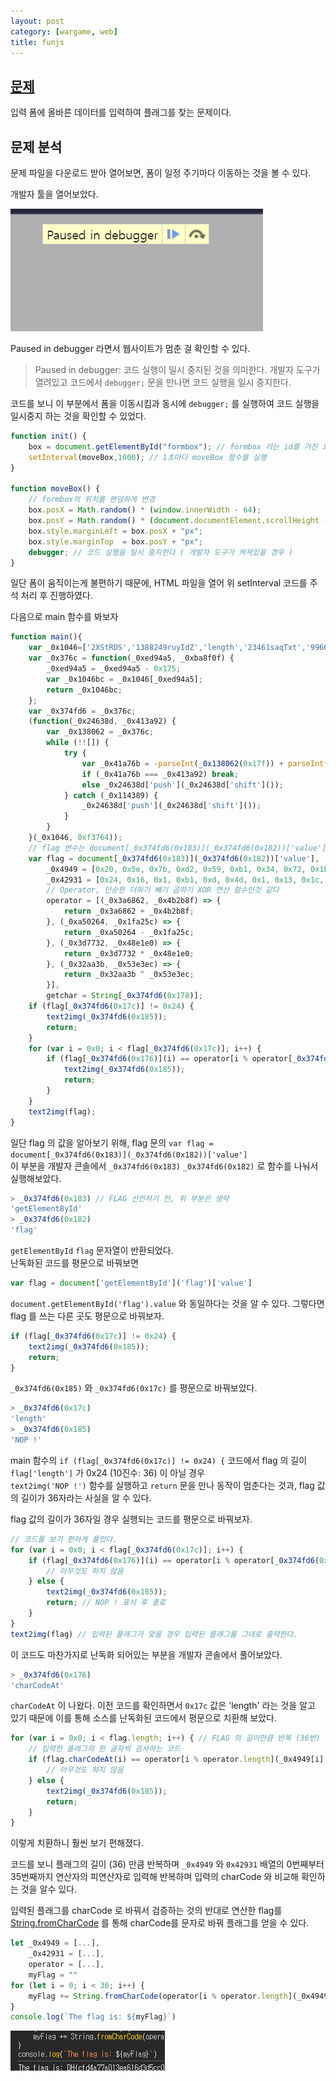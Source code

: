 ```yaml
---
layout: post
category: [wargame, web]
title: funjs
---
```


## [문제](https://dreamhack.io/wargame/challenges/116)
입력 폼에 올바른 데이터를 입력하여 플래그를 찾는 문제이다.

## 문제 분석
문제 파일을 다운로드 받아 열어보면, 폼이 일정 주기마다 이동하는 것을 볼 수 있다.

개발자 툴을 열어보았다.

![debugger](/assets/img/2024-05-08-funjs-paused-in-debugger.png) 

Paused in debugger 라면서 웹사이트가 멈춘 걸 확인할 수 있다.

> Paused in debugger: 코드 실행이 일시 중지된 것을 의미한다. 개발자 도구가 열려있고 코드에서 `debugger;` 문을 만나면 코드 실행을 일시 중지한다.

코드를 보니 이 부분에서 폼을 이동시킴과 동시에 `debugger;` 를 실행하여 코드 실행을 일시중지 하는 것을 확인할 수 있었다.
```js
function init() {
    box = document.getElementById("formbox"); // formbox 라는 id를 가진 요소를 가져와 box변수에 할당
    setInterval(moveBox,1000); // 1초마다 moveBox 함수를 실행
}

function moveBox() {
    // formbox의 위치를 랜덤하게 변경
    box.posX = Math.random() * (window.innerWidth - 64); 
    box.posY = Math.random() * (document.documentElement.scrollHeight - 64); 
    box.style.marginLeft = box.posX + "px";
    box.style.marginTop  = box.posY + "px";
    debugger; // 코드 실행을 일시 중지한다 ( 개발자 도구가 켜져있을 경우 )
}
```

일단 폼이 움직이는게 불편하기 때문에, HTML 파일을 열어 위 setInterval 코드를 주석 처리 후 진행하였다.

다음으로 main 함수를 봐보자

```js
function main(){
    var _0x1046=['2XStRDS','1388249ruyIdZ','length','23461saqTxt','9966Ahatiq','1824773xMtSgK','1918853csBQfH','175TzWLTY','flag','getElementById','94hQzdTH','NOP\x20!','11sVVyAj','37594TRDRWW','charCodeAt','296569AQCpHt','fromCharCode','1aqTvAU'];
    var _0x376c = function(_0xed94a5, _0xba8f0f) {
        _0xed94a5 = _0xed94a5 - 0x175;
        var _0x1046bc = _0x1046[_0xed94a5];
        return _0x1046bc;
    };
    var _0x374fd6 = _0x376c;
    (function(_0x24638d, _0x413a92) {
        var _0x138062 = _0x376c;
        while (!![]) {
            try {
                var _0x41a76b = -parseInt(_0x138062(0x17f)) + parseInt(_0x138062(0x180)) * -parseInt(_0x138062(0x179)) + -parseInt(_0x138062(0x181)) * -parseInt(_0x138062(0x17e)) + -parseInt(_0x138062(0x17b)) + -parseInt(_0x138062(0x177)) * -parseInt(_0x138062(0x17a)) + -parseInt(_0x138062(0x17d)) * -parseInt(_0x138062(0x186)) + -parseInt(_0x138062(0x175)) * -parseInt(_0x138062(0x184));
                if (_0x41a76b === _0x413a92) break;
                else _0x24638d['push'](_0x24638d['shift']());
            } catch (_0x114389) {
                _0x24638d['push'](_0x24638d['shift']());
            }
        }
    }(_0x1046, 0xf3764));
    // flag 변수는 document[_0x374fd6(0x183)](_0x374fd6(0x182))['value'] 를 담고 있다
    var flag = document[_0x374fd6(0x183)](_0x374fd6(0x182))['value'],
        _0x4949 = [0x20, 0x5e, 0x7b, 0xd2, 0x59, 0xb1, 0x34, 0x72, 0x1b, 0x69, 0x61, 0x3c, 0x11, 0x35, 0x65, 0x80, 0x9, 0x9d, 0x9, 0x3d, 0x22, 0x7b, 0x1, 0x9d, 0x59, 0xaa, 0x2, 0x6a, 0x53, 0xa7, 0xb, 0xcd, 0x25, 0xdf, 0x1, 0x9c],
        _0x42931 = [0x24, 0x16, 0x1, 0xb1, 0xd, 0x4d, 0x1, 0x13, 0x1c, 0x32, 0x1, 0xc, 0x20, 0x2, 0x1, 0xe1, 0x2d, 0x6c, 0x6, 0x59, 0x11, 0x17, 0x35, 0xfe, 0xa, 0x7a, 0x32, 0xe, 0x13, 0x6f, 0x5, 0xae, 0xc, 0x7a, 0x61, 0xe1],
        // Operator, 단순한 더하기 빼기 곱하기 XOR 연산 함수인것 같다
        operator = [(_0x3a6862, _0x4b2b8f) => {
            return _0x3a6862 + _0x4b2b8f;
        }, (_0xa50264, _0x1fa25c) => {
            return _0xa50264 - _0x1fa25c;
        }, (_0x3d7732, _0x48e1e0) => {
            return _0x3d7732 * _0x48e1e0;
        }, (_0x32aa3b, _0x53e3ec) => {
            return _0x32aa3b ^ _0x53e3ec;
        }],
        getchar = String[_0x374fd6(0x178)];
    if (flag[_0x374fd6(0x17c)] != 0x24) {
        text2img(_0x374fd6(0x185));
        return;
    }
    for (var i = 0x0; i < flag[_0x374fd6(0x17c)]; i++) {
        if (flag[_0x374fd6(0x176)](i) == operator[i % operator[_0x374fd6(0x17c)]](_0x4949[i], _0x42931[i])) {} else {
            text2img(_0x374fd6(0x185));
            return;
        }
    }
    text2img(flag);
}
```

일단 flag 의 값을 알아보기 위해, flag 문의 ``var flag = document[_0x374fd6(0x183)](_0x374fd6(0x182))['value']``   
이 부분을 개발자 콘솔에서 ``_0x374fd6(0x183)`` ``_0x374fd6(0x182)`` 로 함수를 나눠서 실행해보았다.

```js
> _0x374fd6(0x183) // FLAG 선언하기 전, 위 부분은 생략
'getElementById'
> _0x374fd6(0x182)
'flag'
```

`getElementById` `flag` 문자열이 반환되었다.   
난독화된 코드를 평문으로 바꿔보면

```js
var flag = document['getElementById']('flag')['value']
```

``document.getElementById('flag').value`` 와 동일하다는 것을 알 수 있다.
그렇다면 flag 를 쓰는 다른 곳도 평문으로 바꿔보자.
```js
if (flag[_0x374fd6(0x17c)] != 0x24) {
    text2img(_0x374fd6(0x185));
    return;
}
```
``_0x374fd6(0x185)`` 와 ``_0x374fd6(0x17c)`` 를 평문으로 바꿔보았다.

```js
> _0x374fd6(0x17c)
'length'
> _0x374fd6(0x185)
'NOP !'
```
main 함수의  ``if (flag[_0x374fd6(0x17c)] != 0x24) {`` 코드에서 flag 의 길이 ``flag['length']`` 가 0x24 (10진수: 36) 이 아닐 경우   
``text2img('NOP !')`` 함수를 실행하고 ``return`` 문을 만나 동작이 멈춘다는 것과, flag 값의 길이가 36자라는 사실을 알 수 있다.

flag 값의 길이가 36자일 경우 실행되는 코드를 평문으로 바꿔보자.
```js
// 코드를 보기 편하게 풀었다.
for (var i = 0x0; i < flag[_0x374fd6(0x17c)]; i++) {
    if (flag[_0x374fd6(0x176)](i) == operator[i % operator[_0x374fd6(0x17c)]](_0x4949[i], _0x42931[i])) {
        // 아무것도 하지 않음
    } else {
        text2img(_0x374fd6(0x185));
        return; // NOP ! 표시 후 종료
    }
}
text2img(flag) // 입력된 플래그가 맞을 경우 입력된 플래그를 그대로 출력한다.
```
이 코드도 마찬가지로 난독화 되어있는 부분을 개발자 콘솔에서 풀어보았다.
```js
> _0x374fd6(0x176)
'charCodeAt'
```
``charCodeAt`` 이 나왔다. 이전 코드를 확인하면서 ``0x17c`` 값은 'length' 라는 것을 알고 있기 때문에 이를 통해 소스를 난독화된 코드에서 평문으로 치환해 보았다.
```js
for (var i = 0x0; i < flag.length; i++) { // FLAG 의 길이만큼 반복 (36번)
    // 입력한 플래그의 한 글자씩 검사하는 코드
    if (flag.charCodeAt(i) == operator[i % operator.length](_0x4949[i], _0x42931[i])) {
        // 아무것도 하지 않음
    } else {
        text2img(_0x374fd6(0x185));
        return;
    }
}
```
이렇게 치환하니 훨씬 보기 편해졌다.   

코드를 보니 플래그의 길이 (36) 만큼 반복하며 ``_0x4949`` 와 ``0x42931`` 배열의 0번째부터 35번째까지 연산자의 피연산자로 입력해 반복하며 입력의 charCode 와 비교해 확인하는 것을 알수 있다.

입력된 플래그를 charCode 로 바꿔서 검증하는 것의 반대로 연산한 flag를 [String.fromCharCode](https://developer.mozilla.org/en-US/docs/Web/JavaScript/Reference/Global_Objects/String/fromCharCode) 를 통해 charCode를 문자로 바꿔 플래그를 얻을 수 있다.

```js
let _0x4949 = [...],
    _0x42931 = [...],
    operator = [...],
    myFlag = ""
for (let i = 0; i < 36; i++) {
    myFlag += String.fromCharCode(operator[i % operator.length](_0x4949[i], _0x42931[i]))
}
console.log(`The flag is: ${myFlag}`)
```
![플래그 획득 사진](/assets/img/2024-05-08-funjs-flag.png)